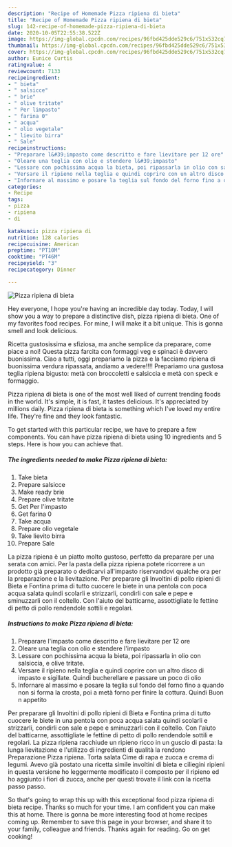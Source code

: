 ```yaml
---
description: "Recipe of Homemade Pizza ripiena di bieta"
title: "Recipe of Homemade Pizza ripiena di bieta"
slug: 142-recipe-of-homemade-pizza-ripiena-di-bieta
date: 2020-10-05T22:55:38.522Z
image: https://img-global.cpcdn.com/recipes/96fbd425dde529c6/751x532cq70/pizza-ripiena-di-bieta-recipe-main-photo.jpg
thumbnail: https://img-global.cpcdn.com/recipes/96fbd425dde529c6/751x532cq70/pizza-ripiena-di-bieta-recipe-main-photo.jpg
cover: https://img-global.cpcdn.com/recipes/96fbd425dde529c6/751x532cq70/pizza-ripiena-di-bieta-recipe-main-photo.jpg
author: Eunice Curtis
ratingvalue: 4
reviewcount: 7133
recipeingredient:
- " bieta"
- " salsicce"
- " brie"
- " olive tritate"
- " Per limpasto"
- " farina 0"
- " acqua"
- " olio vegetale"
- " lievito birra"
- " Sale"
recipeinstructions:
- "Preparare l&#39;impasto come descritto e fare lievitare per 12 ore"
- "Oleare una teglia con olio e stendere l&#39;impasto"
- "Lessare con pochissima acqua la bieta, poi ripassarla in olio con salsiccia, e olive tritate."
- "Versare il ripieno nella teglia e quindi coprire con un altro disco di impasto e sigillate. Quindi bucherellare e passare un poco di olio"
- "Infornare al massimo e posare la teglia sul fondo del forno fino a quando non si forma la crosta, poi a metà forno per finire la cottura. Quindi Buon n appetito"
categories:
- Recipe
tags:
- pizza
- ripiena
- di

katakunci: pizza ripiena di 
nutrition: 128 calories
recipecuisine: American
preptime: "PT10M"
cooktime: "PT46M"
recipeyield: "3"
recipecategory: Dinner

---
```



![Pizza ripiena di bieta](https://img-global.cpcdn.com/recipes/96fbd425dde529c6/751x532cq70/pizza-ripiena-di-bieta-recipe-main-photo.jpg)

Hey everyone, I hope you're having an incredible day today. Today, I will show you a way to prepare a distinctive dish, pizza ripiena di bieta. One of my favorites food recipes. For mine, I will make it a bit unique. This is gonna smell and look delicious.

Ricetta gustosissima e sfiziosa, ma anche semplice da preparare, come piace a noi! Questa pizza farcita con formaggi veg e spinaci è davvero buonissima. Ciao a tutti, oggi prepariamo la pizza e la facciamo ripiena di buonissima verdura ripassata, andiamo a vedere!!!! Prepariamo una gustosa teglia ripiena bigusto: metà con broccoletti e salsiccia e metà con speck e formaggio.

Pizza ripiena di bieta is one of the most well liked of current trending foods in the world. It's simple, it is fast, it tastes delicious. It's appreciated by millions daily. Pizza ripiena di bieta is something which I've loved my entire life. They're fine and they look fantastic.


To get started with this particular recipe, we have to prepare a few components. You can have pizza ripiena di bieta using 10 ingredients and 5 steps. Here is how you can achieve that.

<!--inarticleads1-->

##### The ingredients needed to make Pizza ripiena di bieta:

1. Take  bieta
1. Prepare  salsicce
1. Make ready  brie
1. Prepare  olive tritate
1. Get  Per l&#39;impasto
1. Get  farina 0
1. Take  acqua
1. Prepare  olio vegetale
1. Take  lievito birra
1. Prepare  Sale


La pizza ripiena è un piatto molto gustoso, perfetto da preparare per una serata con amici. Per la pasta della pizza ripiena potete ricorrere a un prodotto già preparato o dedicarvi all&#39;impasto riservandovi qualche ora per la preparazione e la lievitazione. Per preparare gli Involtini di pollo ripieni di Bieta e Fontina prima di tutto cuocere le biete in una pentola con poca acqua salata quindi scolarli e strizzarli, condirli con sale e pepe e sminuzzarli con il coltello. Con l&#39;aiuto del batticarne, assottigliate le fettine di petto di pollo rendendole sottili e regolari. 

<!--inarticleads2-->

##### Instructions to make Pizza ripiena di bieta:

1. Preparare l&#39;impasto come descritto e fare lievitare per 12 ore
1. Oleare una teglia con olio e stendere l&#39;impasto
1. Lessare con pochissima acqua la bieta, poi ripassarla in olio con salsiccia, e olive tritate.
1. Versare il ripieno nella teglia e quindi coprire con un altro disco di impasto e sigillate. Quindi bucherellare e passare un poco di olio
1. Infornare al massimo e posare la teglia sul fondo del forno fino a quando non si forma la crosta, poi a metà forno per finire la cottura. Quindi Buon n appetito


Per preparare gli Involtini di pollo ripieni di Bieta e Fontina prima di tutto cuocere le biete in una pentola con poca acqua salata quindi scolarli e strizzarli, condirli con sale e pepe e sminuzzarli con il coltello. Con l&#39;aiuto del batticarne, assottigliate le fettine di petto di pollo rendendole sottili e regolari. La pizza ripiena racchiude un ripieno ricco in un guscio di pasta: la lunga lievitazione e l&#39;utilizzo di ingredienti di qualità la rendono Preparazione Pizza ripiena. Torta salata Cime di rapa e zucca e crema di legumi. Avevo già postato una ricetta simile involtini di bieta e ciliegini ripieni in questa versione ho leggermente modificato il composto per il ripieno ed ho aggiunto i fiori di zucca, anche per questi trovate il link con la ricetta passo passo. 

So that's going to wrap this up with this exceptional food pizza ripiena di bieta recipe. Thanks so much for your time. I am confident you can make this at home. There is gonna be more interesting food at home recipes coming up. Remember to save this page in your browser, and share it to your family, colleague and friends. Thanks again for reading. Go on get cooking!
